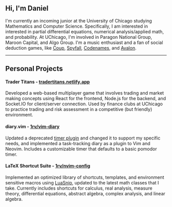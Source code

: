 ﻿## Hi, I'm Daniel

I'm currently an incoming junior at the University of Chicago studying Mathematics and Computer Science. Specifically, I am interested in interested in partial differential equations, numerical analysis/applied math, and probability. At UChicago, I'm involved in Paragon National Group, Maroon Capital, and Algo Group. I'm a music enthusiast and a fan of social deduction games, like [Coup](https://en.wikipedia.org/wiki/Coup_(card_game)), [Spyfall](https://en.wikipedia.org/wiki/Spyfall_(card_game)), [Codenames](https://en.wikipedia.org/wiki/Codenames_(board_game)), and [Avalon](https://avalon.fun/). 

---
## Personal Projects
#### Trader Titans - [tradertitans.netlify.app](https://tradertitans.netlify.app/)
Developed a web-based multiplayer game that involves trading and market making concepts using React for the frontend, Node.js for the backend, and Socket.IO for client/server connection. Used by finance clubs at UChicago to practice trading and risk assessment in a competitive (but friendly) environment.
#### diary.vim - [1rv/vim-diary](https://github.com/1rv/vim-diary)
Updated a deprecated [timer plugin](https://github.com/mkropat/vim-tt) and changed it to support my specific needs, and implemented a task-tracking diary as a plugin to Vim and Neovim. Includes a customizable timer that defaults to a basic pomodor timer.
#### LaTeX Shortcut Suite - [1rv/nvim-config](https://github.com/1rv/nvim-config)
Implemented an optimized library of shortcuts, templates, and environment sensitive macros using [LuaSnip](https://github.com/L3MON4D3/LuaSnip), updated to the latest math classes that I take. Currently includes shortcuts for calculus, real analysis, measure theory, differential equations, abstract algebra, complex analysis, and linear algebra. 
